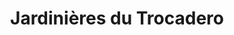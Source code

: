 ---
type : Les remarquables
title: Jardinières du Trocadero
published: TRUE

gamme: YOON 

cover_image: "../../images/references/cover_image/jardinieres-trocadero-paris.jpg"
cover_text: "Les jardinières du Troca"

caroussel: 
- "../../images/references/caroussel/page-entree.jpg"

localisation : "Place du Trocadero, Paris"
moe : "?"
moa : "?"
fabricant : "Mobilum"
date_realisation : "2022"

description: "Lorem ipsum dolor sit amet, consectetur adipiscing elit. Cras a mattis urna, non tristique risus. In sapien enim, tempus non faucibus convallis, hendrerit non enim. Nulla facilisi. Mauris sodales, arcu in gravida tincidunt, erat sapien feugiat risus, facilisis convallis lorem nisl ut lorem. Aenean lobortis eget mauris vel blandit. Sed hendrerit nibh sit amet dolor fringilla, a faucibus sem hendrerit. Donec in consequat sapien. Duis rutrum lectus vel elit finibus, a interdum dui vulputate. Morbi ornare euismod turpis et tristique.

Suspendisse finibus porta molestie. Quisque mauris elit, maximus imperdiet tincidunt vitae, condimentum imperdiet diam. Proin sed elit in augue blandit porta. Quisque et molestie ipsum. Cras ut feugiat nisl. Aliquam erat volutpat. Mauris nibh nisi, efficitur in venenatis non, pretium non lectus. Vestibulum ante ipsum primis in faucibus orci luctus et ultrices posuere cubilia curae;

Sed at ligula cursus, tincidunt enim ac, convallis mauris. Nunc tincidunt tempor massa, eu efficitur nulla sollicitudin sed. Morbi vitae molestie metus. Proin at placerat dolor. Lorem ipsum dolor sit amet, consectetur adipiscing elit. Nam posuere nulla quis ante rutrum, ac tristique arcu vulputate. Nullam vel convallis nunc. Vestibulum feugiat mi vitae malesuada pharetra. In pharetra, sapien gravida varius placerat, risus enim vestibulum velit, tempus lobortis purus nulla in nunc. Etiam iaculis quis ligula sed pellentesque. Etiam non risus efficitur, ultricies eros nec, dignissim ante. Suspendisse facilisis purus non pellentesque suscipit. Donec nisl enim, tincidunt quis felis vel, posuere eleifend magna. Nullam sit amet nunc euismod, gravida lacus quis, imperdiet quam.

Etiam et facilisis ipsum. Aenean ac ullamcorper sem. Proin ultricies erat quis nulla pharetra lacinia. Fusce mattis, mauris vitae ornare mattis, metus turpis aliquet tortor, id fermentum lorem nulla vel elit. Nullam sapien diam, molestie bibendum lobortis at, viverra sit amet sem. Nullam fringilla eleifend nulla, in lobortis ipsum facilisis ut. Sed dignissim, velit vel accumsan mollis, ex nibh vulputate magna, a hendrerit diam sem eu libero. Integer interdum quis neque eget ullamcorper. Morbi pretium, ipsum nec tempor cursus, dolor lacus dictum massa, id ultricies arcu dolor vel felis.

Nam at fermentum ex, sit amet dictum orci. In hac habitasse platea dictumst. Quisque quis tortor sed nibh viverra auctor at eu mi. Pellentesque eget magna lacinia, aliquet lectus id, porta neque. Nunc sed tincidunt elit. In eros ante, euismod ac tincidunt nec, suscipit non lorem. Praesent viverra rhoncus sem non porttitor. Nulla blandit mi et ipsum sodales tristique. Phasellus blandit, justo rutrum scelerisque congue, libero felis ultrices leo, quis pretium lacus magna vitae eros. Duis luctus lacus orci, porta vehicula nisi faucibus a. Mauris faucibus in magna eget hendrerit. Mauris dictum luctus neque et imperdiet. In pellentesque justo eget tincidunt pretium. "
---